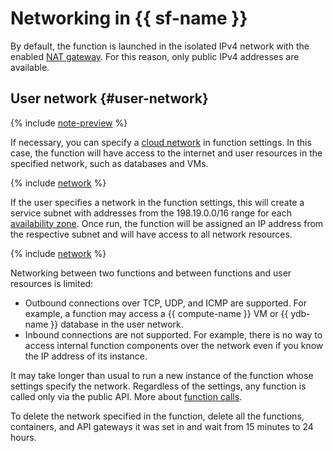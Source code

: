 # Networking in {{ sf-name }}

By default, the function is launched in the isolated IPv4 network with the enabled [NAT gateway](../../vpc/concepts/gateways.md). For this reason, only public IPv4 addresses are available.

## User network {#user-network}

{% include [note-preview](../../_includes/note-preview.md) %}

If necessary, you can specify a [cloud network](../../vpc/concepts/network.md#network) in function settings. In this case, the function will have access to the internet and user resources in the specified network, such as databases and VMs.

{% include [network](../../_includes/functions/network.md) %}

If the user specifies a network in the function settings, this will create a service subnet with addresses from the 198.19.0.0/16 range for each [availability zone](../../overview/concepts/geo-scope.md). Once run, the function will be assigned an IP address from the respective subnet and will have access to all network resources.

{% include [network](../../_includes/functions/network-note.md) %}

Networking between two functions and between functions and user resources is limited:
* Outbound connections over TCP, UDP, and ICMP are supported. For example, a function may access a {{ compute-name }} VM or {{ ydb-name }} database in the user network.
* Inbound connections are not supported. For example, there is no way to access internal function components over the network even if you know the IP address of its instance.

It may take longer than usual to run a new instance of the function whose settings specify the network. Regardless of the settings, any function is called only via the public API. More about [function calls](function-invoke.md).

To delete the network specified in the function, delete all the functions, containers, and API gateways it was set in and wait from 15 minutes to 24 hours.
